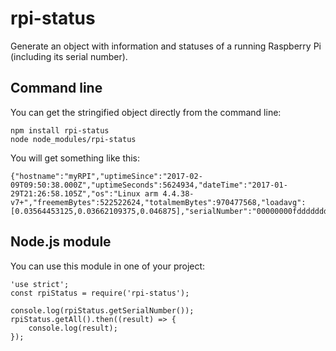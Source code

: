# rpi-status
Generate an object with information and statuses of a running Raspberry Pi (including its serial number).

## Command line
You can get the stringified object directly from the command line:

    npm install rpi-status
    node node_modules/rpi-status

You will get something like this:

    {"hostname":"myRPI","uptimeSince":"2017-02-09T09:50:38.000Z","uptimeSeconds":5624934,"dateTime":"2017-01-29T21:26:58.105Z","os":"Linux arm 4.4.38-v7+","freememBytes":522522624,"totalmemBytes":970477568,"loadavg":[0.03564453125,0.03662109375,0.046875],"serialNumber":"00000000fddddddd","cpuTemp":59.61}

## Node.js module
You can use this module in one of your project:

    'use strict';
    const rpiStatus = require('rpi-status');

    console.log(rpiStatus.getSerialNumber());
    rpiStatus.getAll().then((result) => {
    	console.log(result);
    });






